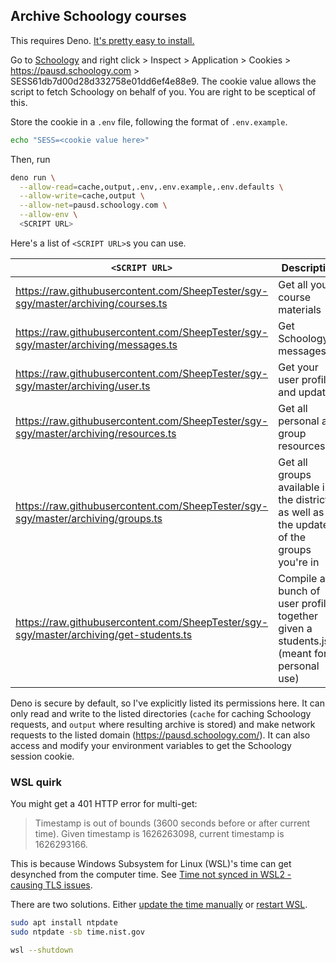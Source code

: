 ## Archive Schoology courses

This requires Deno. [It's pretty easy to
install.](https://deno.land/manual@v1.11.0/getting_started/installation#download-and-install)

Go to [Schoology](https://pausd.schoology.com/home) and right click > Inspect >
Application > Cookies > https://pausd.schoology.com >
SESS61db7d00d28d332758e01dd6ef4e88e9. The cookie value allows the script to
fetch Schoology on behalf of you. You are right to be sceptical of this.

Store the cookie in a `.env` file, following the format of `.env.example`.

```sh
echo "SESS=<cookie value here>"
```

Then, run

```sh
deno run \
  --allow-read=cache,output,.env,.env.example,.env.defaults \
  --allow-write=cache,output \
  --allow-net=pausd.schoology.com \
  --allow-env \
  <SCRIPT URL>
```

Here's a list of `<SCRIPT URL>`s you can use.

| `<SCRIPT URL>`                                                                         | Description                                                                              |
| -------------------------------------------------------------------------------------- | ---------------------------------------------------------------------------------------- |
| https://raw.githubusercontent.com/SheepTester/sgy-sgy/master/archiving/courses.ts      | Get all your course materials                                                            |
| https://raw.githubusercontent.com/SheepTester/sgy-sgy/master/archiving/messages.ts     | Get Schoology messages                                                                   |
| https://raw.githubusercontent.com/SheepTester/sgy-sgy/master/archiving/user.ts         | Get your user profile and updates                                                        |
| https://raw.githubusercontent.com/SheepTester/sgy-sgy/master/archiving/resources.ts    | Get all personal and group resources                                                     |
| https://raw.githubusercontent.com/SheepTester/sgy-sgy/master/archiving/groups.ts       | Get all groups available in the district as well as the updates of the groups you're in  |
| https://raw.githubusercontent.com/SheepTester/sgy-sgy/master/archiving/get-students.ts | Compile a bunch of user profiles together given a students.json (meant for personal use) |

Deno is secure by default, so I've explicitly listed its permissions here. It
can only read and write to the listed directories (`cache` for caching Schoology
requests, and `output` where resulting archive is stored) and make network
requests to the listed domain (https://pausd.schoology.com/). It can also access
and modify your environment variables to get the Schoology session cookie.

### WSL quirk

You might get a 401 HTTP error for multi-get:

> Timestamp is out of bounds (3600 seconds before or after current time). Given
> timestamp is 1626263098, current timestamp is 1626293166.

This is because Windows Subsystem for Linux (WSL)'s time can get desynched from
the computer time. See [Time not synced in WSL2 - causing TLS
issues](https://github.com/microsoft/WSL/issues/4149).

There are two solutions. Either [update the time
manually](https://github.com/microsoft/WSL/issues/4149#issuecomment-521877012)
or [restart
WSL](https://github.com/microsoft/WSL/issues/4149#issuecomment-502446496).

```sh
sudo apt install ntpdate
sudo ntpdate -sb time.nist.gov
```

```sh
wsl --shutdown
```
